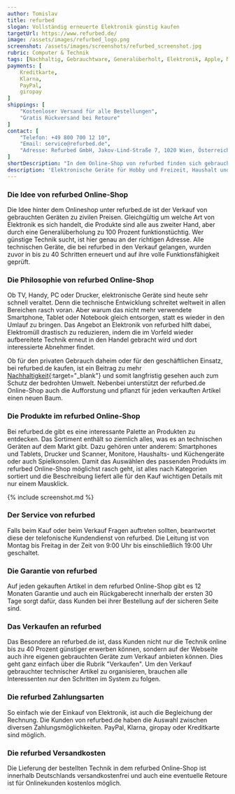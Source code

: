 ```yaml
---
author: Tomislav
title: refurbed
slogan: Vollständig erneuerte Elektronik günstig kaufen
targetUrl: https://www.refurbed.de/
image: /assets/images/refurbed_logo.png
screenshot: /assets/images/screenshots/refurbed_screenshot.jpg
rubric: Computer & Technik
tags: [Nachhaltig, Gebrauchtware, Generalüberholt, Elektronik, Apple, Medienartikel, Second Hand]
payments: [
    Kreditkarte,
    Klarna,
    PayPal,
    giropay
]
shippings: [
    "Kostenloser Versand für alle Bestellungen",
    "Gratis Rückversand bei Retoure"
]
contact: [
    "Telefon: +49 800 700 12 10",
    "Email: service@refurbed.de",
    "Adresse: Refurbed GmbH, Jakov-Lind-Straße 7, 1020 Wien, Österreich"
]
shortDescription: "In dem Online-Shop von refurbed finden sich gebrauchte, aber runderneuerte Elektronikprodukte, die wie neu aussehen und funktionieren, mit 12 Monaten Garantie."
description: 'Elektronische Geräte für Hobby und Freizeit, Haushalt und Beruf kaufen, kann meist sehr kostspielig werden. Denn Handys, Küchenmaschinen, PCs oder Drucker bekommt man schließlich nicht geschenkt. Es gibt jedoch eine tolle Methode, um beim Kauf von Elektronik verschiedenster Art hervorragende Qualität zu günstigen Preisen zu erhalten. "Refurbished" heißt hier das Zauberwort. Damit gemeint sind Geräte, die vom Verkäufer technisch geprüft, professionell wieder aufbereitet und generalüberholt wurden.'
---
```


### Die Idee von refurbed Online-Shop

Die Idee hinter dem Onlineshop unter refurbed.de ist der Verkauf von gebrauchten Geräten zu zivilen Preisen. Gleichgültig um welche Art von Elektronik es sich handelt, die Produkte sind alle aus zweiter Hand, aber durch eine Generalüberholung zu 100 Prozent funktionstüchtig. Wer günstige Technik sucht, ist hier genau an der richtigen Adresse. Alle technischen Geräte, die bei refurbed in den Verkauf gelangen, wurden zuvor in bis zu 40 Schritten erneuert und auf ihre volle Funktionsfähigkeit geprüft.

### Die Philosophie von refurbed Online-Shop

Ob TV, Handy, PC oder Drucker, elektronische Geräte sind heute sehr schnell veraltet. Denn die technische Entwicklung schreitet weltweit in allen Bereichen rasch voran. Aber warum das nicht mehr verwendete Smartphone, Tablet oder Notebook gleich entsorgen, statt es wieder in den Umlauf zu bringen. Das Angebot an Elektronik von refurbed hilft dabei, Elektromüll drastisch zu reduzieren, indem die im Vorfeld wieder aufbereitete Technik erneut in den Handel gebracht wird und dort interessierte Abnehmer findet.

Ob für den privaten Gebrauch daheim oder für den geschäftlichen Einsatz, bei refurbed.de kaufen, ist ein Beitrag zu mehr [Nachhaltigkeit](https://nachhaltigkeit.refurbed.com/de/){:target="_blank"} und somit langfristig gesehen auch zum Schutz der bedrohten Umwelt. Nebenbei unterstützt der refurbed.de Online-Shop auch die Aufforstung und pflanzt für jeden verkauften Artikel einen neuen Baum.

### Die Produkte im refurbed Online-Shop

Bei refurbed.de gibt es eine interessante Palette an Produkten zu entdecken. Das Sortiment enthält so ziemlich alles, was es an technischen Geräten auf dem Markt gibt. Dazu gehören unter anderem: Smartphones und Tablets, Drucker und Scanner, Monitore, Haushalts- und Küchengeräte oder auch Spielkonsolen. Damit das Auswählen des passenden Produkts im refurbed Online-Shop möglichst rasch geht, ist alles nach Kategorien sortiert und die Beschreibung liefert alle für den Kauf wichtigen Details mit nur einem Mausklick.

{% include screenshot.md %}

### Der Service von refurbed

Falls beim Kauf oder beim Verkauf Fragen auftreten sollten, beantwortet diese der telefonische Kundendienst von refurbed. Die Leitung ist von Montag bis Freitag in der Zeit von 9:00 Uhr bis einschließlich 19:00 Uhr geschaltet.

### Die Garantie von refurbed

Auf jeden gekauften Artikel in dem refurbed Online-Shop gibt es 12 Monaten Garantie und auch ein Rückgaberecht innerhalb der ersten 30 Tage sorgt dafür, dass Kunden bei ihrer Bestellung auf der sicheren Seite sind.

### Das Verkaufen an refurbed

Das Besondere an refurbed.de ist, dass Kunden nicht nur die Technik online bis zu 40 Prozent günstiger erwerben können, sondern auf der Webseite auch ihre eigenen gebrauchten Geräte zum Verkauf anbieten können. Dies geht ganz einfach über die Rubrik "Verkaufen". Um den Verkauf gebrauchter technischer Artikel zu organisieren, brauchen alle Interessenten nur den Schritten im System zu folgen.

### Die refurbed Zahlungsarten

So einfach wie der Einkauf von Elektronik, ist auch die Begleichung der Rechnung. Die Kunden von refurbed.de haben die Auswahl zwischen diversen Zahlungsmöglichkeiten. PayPal, Klarna, giropay oder Kreditkarte sind möglich. 

### Die refurbed Versandkosten

Die Lieferung der bestellten Technik in dem refurbed Online-Shop ist innerhalb Deutschlands versandkostenfrei und auch eine eventuelle Retoure ist für Onlinekunden kostenlos möglich.